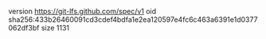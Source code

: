 version https://git-lfs.github.com/spec/v1
oid sha256:433b26460091cd3cdef4bdfa1e2ea120597e4fc6c463a6391e1d0377062df3bf
size 1131

